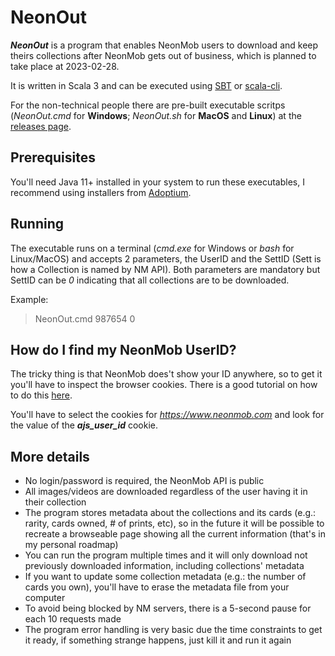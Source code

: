 # NeonOut

***NeonOut*** is a program that enables NeonMob users to download and keep theirs collections after NeonMob gets out of business, which is planned to take place at 2023-02-28.

It is written in Scala 3 and can be executed using [SBT](https://www.scala-sbt.org/) or [scala-cli](https://scala-cli.virtuslab.org/).

For the non-technical people there are pre-built executable scritps (*NeonOut.cmd* for **Windows**; *NeonOut.sh* for **MacOS** and **Linux**) at the [releases page](https://github.com/vipseixas/NeonOut/releases/).

## Prerequisites

You'll need Java 11+ installed in your system to run these executables, I recommend using installers from [Adoptium](https://adoptium.net/temurin/releases/).

## Running

The executable runs on a terminal (*cmd.exe* for Windows or *bash* for Linux/MacOS) and accepts 2 parameters, the UserID and the SettID (Sett is how a Collection is named by NM API). Both parameters are mandatory but SettID can be *0* indicating that all collections are to be downloaded.

Example:

> NeonOut.cmd 987654 0

## How do I find my NeonMob UserID?

The tricky thing is that NeonMob does't show your ID anywhere, so to get it you'll have to inspect the browser cookies. There is a good tutorial on how to do this [here](https://cookie-script.com/documentation/how-to-check-cookies-on-chrome-and-firefox).

You'll have to select the cookies for *https://www.neonmob.com* and look for the value of the ***ajs_user_id*** cookie.

## More details

* No login/password is required, the NeonMob API is public
* All images/videos are downloaded regardless of the user having it in their collection
* The program stores metadata about the collections and its cards (e.g.: rarity, cards owned, # of prints, etc), so in the future it will be possible to recreate a browseable page showing all the current information (that's in my personal roadmap)
* You can run the program multiple times and it will only download not previously downloaded information, including collections' metadata
* If you want to update some collection metadata (e.g.: the number of cards you own), you'll have to erase the metadata file from your computer
* To avoid being blocked by NM servers, there is a 5-second pause for each 10 requests made
* The program error handling is very basic due the time constraints to get it ready, if something strange happens, just kill it and run it again
